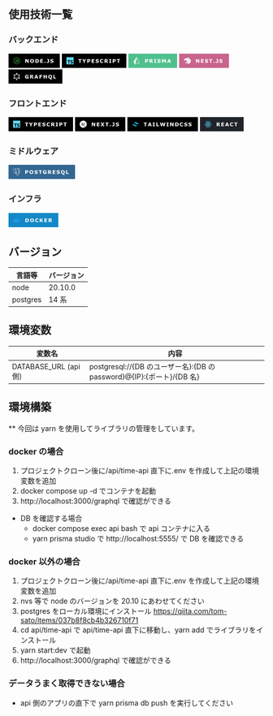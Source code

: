 ## 使用技術一覧

### バックエンド

![Alt text](image.png)
![Alt text](image-2.png)
![Alt text](image-7.png)
![Alt text](image-8.png)
![Alt text](image-10.png)

### フロントエンド

![Alt text](image-3.png)
![Alt text](image-4.png)
![Alt text](image-5.png)
![Alt text](image-6.png)

### ミドルウェア

![Alt text](image-9.png)

### インフラ

![Alt text](image-11.png)

## バージョン

| 言語等   | バージョン |
| -------- | ---------- |
| node     | 20.10.0    |
| postgres | 14 系      |

## 環境変数

| 変数名                | 内容                                                                  |
| --------------------- | --------------------------------------------------------------------- |
| DATABASE_URL (api 側) | postgresql://{DB のユーザー名}:{DB の password}@{IP}:{ポート}/{DB 名} |

## 環境構築

\*\* 今回は yarn を使用してライブラリの管理をしています。

### docker の場合

1. プロジェクトクローン後に/api/time-api 直下に.env を作成して上記の環境変数を追加
2. docker compose up -d でコンテナを起動
3. http://localhost:3000/graphql で確認ができる

- DB を確認する場合
  - docker compose exec api bash で api コンテナに入る
  - yarn prisma studio で http://localhost:5555/ で DB を確認できる

### docker 以外の場合

1. プロジェクトクローン後に/api/time-api 直下に.env を作成して上記の環境変数を追加
2. nvs 等で node のバージョンを 20.10 にあわせてください
3. postgres をローカル環境にインストール
   https://qiita.com/tom-sato/items/037b8f8cb4b326710f71
4. cd api/time-api で api/time-api 直下に移動し、yarn add でライブラリをインストール
5. yarn start:dev で起動
6. http://localhost:3000/graphql で確認ができる

### データうまく取得できない場合

- api 側のアプリの直下で yarn prisma db push を実行してください
